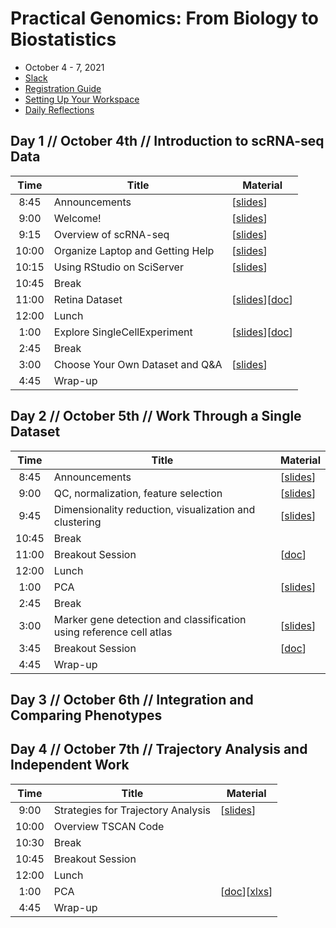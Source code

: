 # Practical Genomics: From Biology to Biostatistics

- October 4 - 7, 2021
- [Slack](https://practicalgenomics.slack.com)
- [Registration Guide](https://docs.google.com/document/d/1FNjaqhGlaZEsiU5ihYCl5FMCtdh6ezqS)
- [Setting Up Your Workspace](https://drive.google.com/file/d/1KrCYaS4lHT7tLh67-ZnkRyKrE-0hzG4s)
- [Daily Reflections](https://forms.gle/vvfXabTkbWU9bzz86)

## Day 1 // October 4th // Introduction to scRNA-seq Data

| Time  | Title                            | Material                                                                                        |
|:-----:|----------------------------------|-------------------------------------------------------------------------------------------------|
|  8:45 | Announcements                    | [[slides](https://docs.google.com/presentation/d/1OGgrIR2V3g8DUEbaRUmGT_peJ6OL7WUih2OMtpK3C6w)] |
|  9:00 | Welcome!                         | [[slides](https://docs.google.com/presentation/d/13aQUFrJQTR0wjzK6uVEvAbA4ahvW6F3Vihs7f-QjU14)] |
|  9:15 | Overview of scRNA-seq            | [[slides](https://docs.google.com/presentation/d/1u801fexIsPwg9xYCV3XAVCJBAVwu76K7_4gj68xZ9BM)] |
| 10:00 | Organize Laptop and Getting Help | [[slides](https://docs.google.com/presentation/d/1YMUItm-aeOrTrVPlD_Cml7kB_qT4KzjRHRZVcX9sBHs)] |
| 10:15 | Using RStudio on SciServer       | [[slides](https://docs.google.com/presentation/d/1h4pT3RNyjDM97sMB8SMH_0U_ohyGJkR3ynnLKSb99T4)] |
| 10:45 | Break                            |                                                                                                 |
| 11:00 | Retina Dataset                   | [[slides](https://docs.google.com/presentation/d/1Qby_tVqTcZPcfgLpJFF3bjY5HsNXWG72hg91ol8gbls)][[doc](https://docs.google.com/document/d/1MBu3iU0KjNWcwvlylHpkzjeMT1TxFGjJsi8PX33b-b0)] |
| 12:00 | Lunch                            |                                                                                                 |
|  1:00 | Explore SingleCellExperiment     | [[slides](https://docs.google.com/presentation/d/1_VTefBxxmqXEKpNKM4jQHbCEqFa6YS3YMwY6-MN-NeI)][[doc](https://docs.google.com/document/d/1NtYdcOoN_7nH6hKJ9BUvNG_azqBUHPwqHRQZ0X7Zz60)] |
|  2:45 | Break                            |                                                                                                 |
|  3:00 | Choose Your Own Dataset and Q&A  | [[slides](https://docs.google.com/presentation/d/1pRobn8SHCTwIC-gFijrDtoJ3EhCYFPgqM6fHUgG4kI8)] |
|  4:45 | Wrap-up                          |                                                                                                 |

## Day 2 // October 5th // Work Through a Single Dataset

| Time  | Title                                                               | Material                                                                                        |
|:-----:|---------------------------------------------------------------------|-------------------------------------------------------------------------------------------------|
|  8:45 | Announcements                                                       | [[slides](https://docs.google.com/presentation/d/11orT5ZPTHm07fCY7JkOTuLnDgRKLqlEFV7pyG_D5sG8)] |
|  9:00 | QC, normalization, feature selection                                | [[slides](https://docs.google.com/presentation/d/14cQo6h9dp0QKXFHrp-CYgaNO1s4-t0AKnJqqqDrnh3c)] |
|  9:45 | Dimensionality reduction, visualization and clustering              | [[slides](https://docs.google.com/presentation/d/1Vh3fcE0DrhRJjVIT8wLGUtK9_zu1w2lzN0sCHPzX6l0)] |
| 10:45 | Break                                                               |                                                                                                 |
| 11:00 | Breakout Session                                                    | [[doc](https://docs.google.com/document/d/10hN3Cv_DStriI45xoComu7BgVtwK37jAxm1jtsPdc8w)]        |
| 12:00 | Lunch                                                               |                                                                                                 |
|  1:00 | PCA                                                                 | [[slides](https://docs.google.com/presentation/d/1pGytUDi73fRE72DvE4qXU3WrMLgtvrQg)]            |
|  2:45 | Break                                                               |                                                                                                 |
|  3:00 | Marker gene detection and classification using reference cell atlas | [[slides](https://docs.google.com/presentation/d/18kG6Ei0LZ7JHkgzaX2Uiq6Tn-dhtI1Z48yPPPcam6YI)] |
|  3:45 | Breakout Session                                                    | [[doc](https://docs.google.com/document/d/12al2Io812YNuMV1KlVH9muU9ARtOvWhGlkjHdzwHuuw)] |
|  4:45 | Wrap-up                                                             |                                                                                                 |

## Day 3 // October 6th // Integration and Comparing Phenotypes

## Day 4 // October 7th // Trajectory Analysis and Independent Work

| Time  | Title                                                               | Material                                                                                        |
|:-----:|---------------------------------------------------------------------|-------------------------------------------------------------------------------------------------|
|  9:00 | Strategies for Trajectory Analysis                                  | [[slides](https://docs.google.com/presentation/d/10SRNr1mvxGbE1Y3wt4fQFvLcw34O6lXp7TzIqSYLCyc)] |
| 10:00 | Overview TSCAN Code                                                 |                                                                                                 |
| 10:30 | Break                                                               |                                                                                                 |
| 10:45 | Breakout Session                                                    |                                                                                                 |
| 12:00 | Lunch                                                               |                                                                                                 |
|  1:00 | PCA                                                                 | [[doc](https://docs.google.com/document/u/0/d/1d_SR5GSST4TDvGKoC2Y8jsDPBG89J-EsxeIfOaQ1a-k/edit)][[xlxs](https://docs.google.com/spreadsheets/d/1AWi5El_iTW-2s4Ti_kpLWppkqU1dEO2x/edit#gid=328281733)] |
|  4:45 | Wrap-up                                                             |                                                                                                 |
